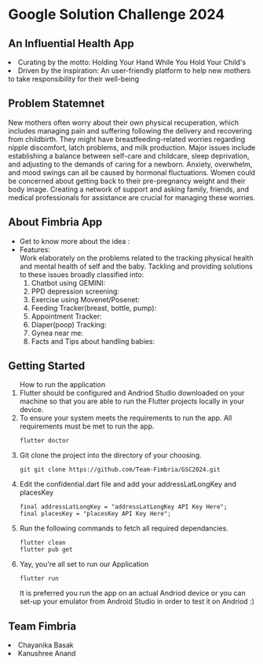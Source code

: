 # Google Solution Challenge 2024
## An Influential Health App
<li>Curating by the motto: Holding Your Hand While You Hold Your Child's</li>
<li>Driven by the inspiration: An user-friendly platform to help new mothers to take responsibility for their well-being</li>

## Problem Statemnet
New mothers often worry about their own physical recuperation, which includes managing pain and suffering following the delivery and recovering from childbirth. They might have breastfeeding-related worries regarding nipple discomfort, latch problems, and milk production. Major issues include establishing a balance between self-care and childcare, sleep deprivation, and adjusting to the demands of caring for a newborn. Anxiety, overwhelm, and mood swings can all be caused by hormonal fluctuations. Women could be concerned about getting back to their pre-pregnancy weight and their body image. Creating a network of support and asking family, friends, and medical professionals for assistance are crucial for managing these worries.

## About Fimbria App
<ul>
  <li>Get to know more about the idea :</li>
  
  <li>Features: 
    <br>Work elaborately on the problems related to the tracking physical health and mental health of self and the baby. Tackling and providing solutions to these issues broadly classified into:
    <ol>
      <li>Chatbot using GEMINI: </li>
      <li>PPD depression screening: </li>
      <li>Exercise using Movenet/Posenet: </li>
      <li>Feeding Tracker(breast, bottle, pump): </li>
      <li>Appointment Tracker: </li>
      <li>Diaper(poop) Tracking: </li>
      <li>Gynea near me: </li>
      <li>Facts and Tips about handling babies: </li>
    </ol>
  </li>
</ul>

## Getting Started
<ol>How to run the application
  <li>Flutter should be configured and Andriod Studio downloaded on your machine so that you are able to run the Flutter projects locally in your device.</li>
  <li>To ensure your system meets the requirements to run the app. All requirements must be met to run the app.
  
    
    flutter doctor
    
  </li>
  <li>Git clone the project into the directory of your choosing.
    
    git git clone https://github.com/Team-Fimbria/GSC2024.git
  </li>
  <li>Edit the confidential.dart file and add your addressLatLongKey and placesKey
  
    
    final addressLatLongKey = "addressLatLongKey API Key Here";
    final placesKey = "placesKey API Key Here";
    
  </li>
  <li>Run the following commands to fetch all required dependancies.
  
    
    flutter clean
    flutter pub get
    
  </li>
  <li>Yay, you're all set to run our Application
  
    
    flutter run
    
  </li>
  It is preferred you run the app on an actual Andriod device or you can set-up your emulator from Android Studio in order to test it on Andriod :)
</ol>

## Team Fimbria
<li>Chayanika Basak</li>
<li>Kanushree Anand</li>

